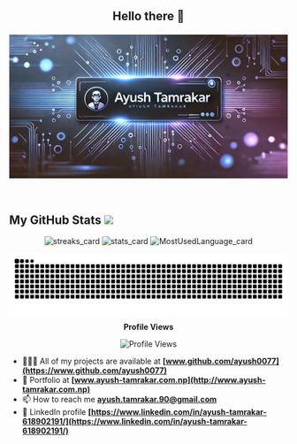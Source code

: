 ## <p align="center">Hello there 👋</p> 

<p align="center">
  <img src="/Assets/banner.jpg" alt="Introduction Banner.." style="text-align: center; margin-bottom: 30px;" />
</p>

##  My GitHub Stats <img src="https://i.pinimg.com/originals/65/c4/f4/65c4f452571be1261e9c623f7da488ac.gif" width="32px">

<p align="center">
  <img alt="streaks_card" height="auto" width="48%" src="https://github-readme-streak-stats.herokuapp.com/?user=ayush0077&theme=radical">
  <img alt="stats_card" height="auto" width="48%" src="https://github-readme-stats-sigma-five.vercel.app/api?username=ayush0077&count_private=true&theme=radical&show_icons=true" />
  <img alt="MostUsedLanguage_card" height="auto" width="50%" src ="https://github-readme-stats.vercel.app/api/top-langs/?username=ayush0077&layout=compact&hide_border=true&theme=radical&langs_count=4&hide=jupyter%20notebook,tex,css,php&size_weight=0.5&count_weight=0.5">
</p>

<p align="center">
  <img src="https://github.com/ayush0077/ayush0077/blob/output/github-contribution-grid-snake-dark.svg" align="center" alt="snake">
</p>
<p align="center">
  <strong>Profile Views</strong>
</p>
<p align="center">
  <img src="https://profile-counter.glitch.me/ayush0077/count.svg" alt="Profile Views">
</p>

- 👨🏿‍💻 All of my projects are available at **[www.github.com/ayush0077](https://www.github.com/ayush0077)**
- 💼 Portfolio at **[www.ayush-tamrakar.com.np](http://www.ayush-tamrakar.com.np)**
- 📫 How to reach me **ayush.tamrakar.90@gmail.com**
- 💼 LinkedIn profile **[https://www.linkedin.com/in/ayush-tamrakar-618902191/](https://www.linkedin.com/in/ayush-tamrakar-618902191/)**
